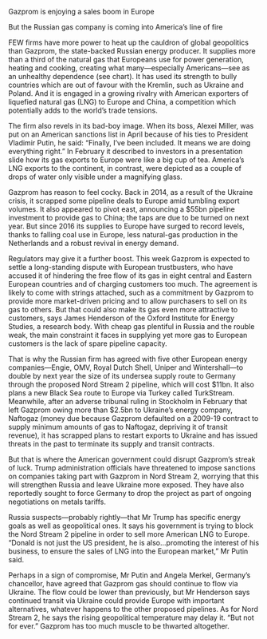 Gazprom is enjoying a sales boom in Europe

But the Russian gas company is coming into America’s line of fire

FEW firms have more power to heat up the cauldron of global geopolitics than Gazprom, the state-backed Russian energy producer. It supplies more than a third of the natural gas that Europeans use for power generation, heating and cooking, creating what many—especially Americans—see as an unhealthy dependence (see chart). It has used its strength to bully countries which are out of favour with the Kremlin, such as Ukraine and Poland. And it is engaged in a growing rivalry with American exporters of liquefied natural gas (LNG) to Europe and China, a competition which potentially adds to the world’s trade tensions.

The firm also revels in its bad-boy image. When its boss, Alexei Miller, was put on an American sanctions list in April because of his ties to President Vladimir Putin, he said: “Finally, I’ve been included. It means we are doing everything right.” In February it described to investors in a presentation slide how its gas exports to Europe were like a big cup of tea. America’s LNG exports to the continent, in contrast, were depicted as a couple of drops of water only visible under a magnifying glass.

Gazprom has reason to feel cocky. Back in 2014, as a result of the Ukraine crisis, it scrapped some pipeline deals to Europe amid tumbling export volumes. It also appeared to pivot east, announcing a $55bn pipeline investment to provide gas to China; the taps are due to be turned on next year. But since 2016 its supplies to Europe have surged to record levels, thanks to falling coal use in Europe, less natural-gas production in the Netherlands and a robust revival in energy demand.

Regulators may give it a further boost. This week Gazprom is expected to settle a long-standing dispute with European trustbusters, who have accused it of hindering the free flow of its gas in eight central and Eastern European countries and of charging customers too much. The agreement is likely to come with strings attached, such as a commitment by Gazprom to provide more market-driven pricing and to allow purchasers to sell on its gas to others. But that could also make its gas even more attractive to customers, says James Henderson of the Oxford Institute for Energy Studies, a research body. With cheap gas plentiful in Russia and the rouble weak, the main constraint it faces in supplying yet more gas to European customers is the lack of spare pipeline capacity.

That is why the Russian firm has agreed with five other European energy companies—Engie, OMV, Royal Dutch Shell, Uniper and Wintershall—to double by next year the size of its undersea supply route to Germany through the proposed Nord Stream 2 pipeline, which will cost $11bn. It also plans a new Black Sea route to Europe via Turkey called TurkStream. Meanwhile, after an adverse tribunal ruling in Stockholm in February that left Gazprom owing more than $2.5bn to Ukraine’s energy company, Naftogaz (money due because Gazprom defaulted on a 2009-19 contract to supply minimum amounts of gas to Naftogaz, depriving it of transit revenue), it has scrapped plans to restart exports to Ukraine and has issued threats in the past to terminate its supply and transit contracts.

But that is where the American government could disrupt Gazprom’s streak of luck. Trump administration officials have threatened to impose sanctions on companies taking part with Gazprom in Nord Stream 2, worrying that this will strengthen Russia and leave Ukraine more exposed. They have also reportedly sought to force Germany to drop the project as part of ongoing negotiations on metals tariffs.

Russia suspects—probably rightly—that Mr Trump has specific energy goals as well as geopolitical ones. It says his government is trying to block the Nord Stream 2 pipeline in order to sell more American LNG to Europe. “Donald is not just the US president, he is also...promoting the interest of his business, to ensure the sales of LNG into the European market,” Mr Putin said.

Perhaps in a sign of compromise, Mr Putin and Angela Merkel, Germany’s chancellor, have agreed that Gazprom gas should continue to flow via Ukraine. The flow could be lower than previously, but Mr Henderson says continued transit via Ukraine could provide Europe with important alternatives, whatever happens to the other proposed pipelines. As for Nord Stream 2, he says the rising geopolitical temperature may delay it. “But not for ever.” Gazprom has too much muscle to be thwarted altogether. 
